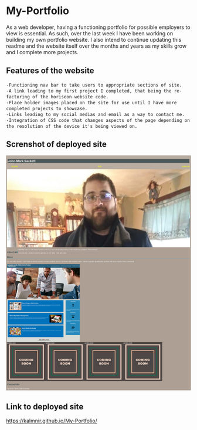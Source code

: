 # My-Portfolio
As a web developer, having a functioning portfolio for possible employers to view is essential.  As such, over the last week I have been working on building my own portfolio website.  I also intend to continue updating this readme and the website itself over the months and years as my skills grow and I complete more projects.


## Features of the website

```
-Functioning nav bar to take users to appropriate sections of site.
-A link leading to my first project I completed, that being the re-factoring of the horiseon website code.
-Place holder images placed on the site for use until I have more completed projects to showcase.
-Links leading to my social medias and email as a way to contact me.
-Integration of CSS code that changes aspects of the page depending on the resolution of the device it's being viewed on.

```

## Screnshot of deployed site
![website screenshot](https://github.com/Kalmnir/My-Portfolio/blob/main/assets/screenshot/Screenshot%202021-06-14%20at%2019-58-19%20John-Mark%20Sackett's%20Portfolio.png)

## Link to deployed site
https://kalmnir.github.io/My-Portfolio/
